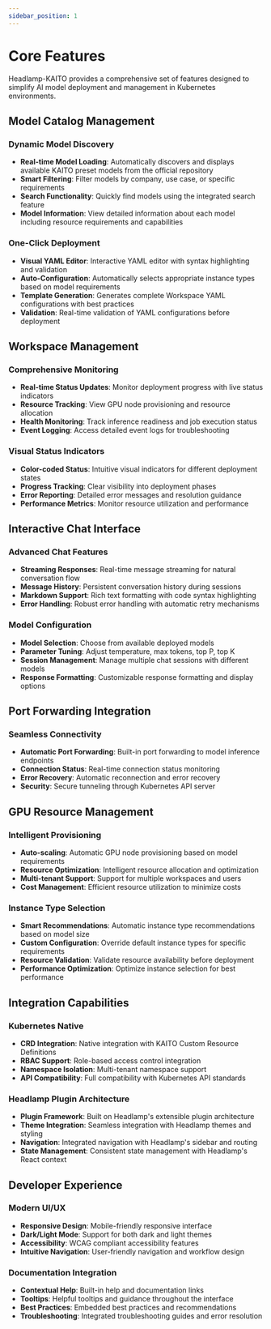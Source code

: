 ```yaml
---
sidebar_position: 1
---
```


# Core Features

Headlamp-KAITO provides a comprehensive set of features designed to simplify AI model deployment and management in Kubernetes environments.

## Model Catalog Management

### Dynamic Model Discovery

- **Real-time Model Loading**: Automatically discovers and displays available KAITO preset models from the official repository
- **Smart Filtering**: Filter models by company, use case, or specific requirements
- **Search Functionality**: Quickly find models using the integrated search feature
- **Model Information**: View detailed information about each model including resource requirements and capabilities

### One-Click Deployment

- **Visual YAML Editor**: Interactive YAML editor with syntax highlighting and validation
- **Auto-Configuration**: Automatically selects appropriate instance types based on model requirements
- **Template Generation**: Generates complete Workspace YAML configurations with best practices
- **Validation**: Real-time validation of YAML configurations before deployment

## Workspace Management

### Comprehensive Monitoring

- **Real-time Status Updates**: Monitor deployment progress with live status indicators
- **Resource Tracking**: View GPU node provisioning and resource allocation
- **Health Monitoring**: Track inference readiness and job execution status
- **Event Logging**: Access detailed event logs for troubleshooting

### Visual Status Indicators

- **Color-coded Status**: Intuitive visual indicators for different deployment states
- **Progress Tracking**: Clear visibility into deployment phases
- **Error Reporting**: Detailed error messages and resolution guidance
- **Performance Metrics**: Monitor resource utilization and performance

## Interactive Chat Interface

### Advanced Chat Features

- **Streaming Responses**: Real-time message streaming for natural conversation flow
- **Message History**: Persistent conversation history during sessions
- **Markdown Support**: Rich text formatting with code syntax highlighting
- **Error Handling**: Robust error handling with automatic retry mechanisms

### Model Configuration

- **Model Selection**: Choose from available deployed models
- **Parameter Tuning**: Adjust temperature, max tokens, top P, top K
- **Session Management**: Manage multiple chat sessions with different models
- **Response Formatting**: Customizable response formatting and display options

## Port Forwarding Integration

### Seamless Connectivity

- **Automatic Port Forwarding**: Built-in port forwarding to model inference endpoints
- **Connection Status**: Real-time connection status monitoring
- **Error Recovery**: Automatic reconnection and error recovery
- **Security**: Secure tunneling through Kubernetes API server

## GPU Resource Management

### Intelligent Provisioning

- **Auto-scaling**: Automatic GPU node provisioning based on model requirements
- **Resource Optimization**: Intelligent resource allocation and optimization
- **Multi-tenant Support**: Support for multiple workspaces and users
- **Cost Management**: Efficient resource utilization to minimize costs

### Instance Type Selection

- **Smart Recommendations**: Automatic instance type recommendations based on model size
- **Custom Configuration**: Override default instance types for specific requirements
- **Resource Validation**: Validate resource availability before deployment
- **Performance Optimization**: Optimize instance selection for best performance

## Integration Capabilities

### Kubernetes Native

- **CRD Integration**: Native integration with KAITO Custom Resource Definitions
- **RBAC Support**: Role-based access control integration
- **Namespace Isolation**: Multi-tenant namespace support
- **API Compatibility**: Full compatibility with Kubernetes API standards

### Headlamp Plugin Architecture

- **Plugin Framework**: Built on Headlamp's extensible plugin architecture
- **Theme Integration**: Seamless integration with Headlamp themes and styling
- **Navigation**: Integrated navigation with Headlamp's sidebar and routing
- **State Management**: Consistent state management with Headlamp's React context

## Developer Experience

### Modern UI/UX

- **Responsive Design**: Mobile-friendly responsive interface
- **Dark/Light Mode**: Support for both dark and light themes
- **Accessibility**: WCAG compliant accessibility features
- **Intuitive Navigation**: User-friendly navigation and workflow design

### Documentation Integration

- **Contextual Help**: Built-in help and documentation links
- **Tooltips**: Helpful tooltips and guidance throughout the interface
- **Best Practices**: Embedded best practices and recommendations
- **Troubleshooting**: Integrated troubleshooting guides and error resolution
